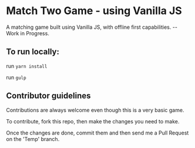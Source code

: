 # Match Two Game - using Vanilla JS
A matching game built using Vanilla JS, with offline first capabilities. -- Work in Progress.

## To run locally:

run `yarn install`

run `gulp`

## Contributor guidelines

Contributions are always welcome even though this is a very basic game.

To contribute, fork this repo, then make the changes you need to make.

Once the changes are done, commit them and then send me a Pull Request on the 'Temp' branch.